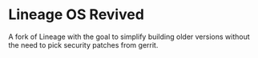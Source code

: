 # Lineage OS Revived

A fork of Lineage with the goal to simplify building older versions without the need to pick security patches from gerrit.
